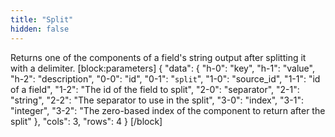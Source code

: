```yaml
---
title: "Split"
hidden: false
---
```

Returns one of the components of a field's string output after splitting it with a delimiter.
[block:parameters]
{
  "data": {
    "h-0": "key",
    "h-1": "value",
    "h-2": "description",
    "0-0": "id",
    "0-1": "`split`",
    "1-0": "source_id",
    "1-1": "id of a field",
    "1-2": "The id of the field to split",
    "2-0": "separator",
    "2-1": "string",
    "2-2": "The separator to use in the split",
    "3-0": "index",
    "3-1": "integer",
    "3-2": "The zero-based index of the component to return after the split"
  },
  "cols": 3,
  "rows": 4
}
[/block]